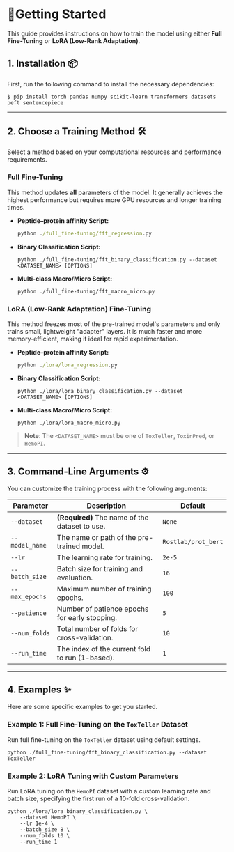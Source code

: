 # 🚀Getting Started

This guide provides instructions on how to train the model using either **Full Fine-Tuning** or **LoRA (Low-Rank Adaptation)**.

## 1. Installation 📦

First, run the following command to install the necessary dependencies:

```
$ pip install torch pandas numpy scikit-learn transformers datasets peft sentencepiece
```

------

## 2. Choose a Training Method 🛠️

Select a method based on your computational resources and performance requirements.

### Full Fine-Tuning

This method updates **all** parameters of the model. It generally achieves the highest performance but requires more GPU resources and longer training times.
- **Peptide–protein affinity Script:**

  ```cmd
  python ./full_fine-tuning/fft_regression.py
  ```
  
- **Binary Classification Script:**

  ```
  python ./full_fine-tuning/fft_binary_classification.py --dataset <DATASET_NAME> [OPTIONS]
  ```

- **Multi-class Macro/Micro Script:**

  ```
  python ./full_fine-tuning/fft_macro_micro.py
  ```

### LoRA (Low-Rank Adaptation) Fine-Tuning

This method freezes most of the pre-trained model's parameters and only trains small, lightweight "adapter" layers. It is much faster and more memory-efficient, making it ideal for rapid experimentation.
- **Peptide–protein affinity Script:**

  ```cmd
  python ./lora/lora_regression.py
  ```
  
- **Binary Classification Script:**

  ```
  python ./lora/lora_binary_classification.py --dataset <DATASET_NAME> [OPTIONS]
  ```

- **Multi-class Macro/Micro Script:**

  ```
  python ./lora/lora_macro_micro.py
  ```

> **Note**: The `<DATASET_NAME>` must be one of `ToxTeller`, `ToxinPred`, or `HemoPI`.

------

## 3. Command-Line Arguments ⚙️

You can customize the training process with the following arguments:

| Parameter      | Description                                     | Default             |
| -------------- | ----------------------------------------------- | ------------------- |
| `--dataset`    | **(Required)** The name of the dataset to use.  | `None`              |
| `--model_name` | The name or path of the pre-trained model.      | `Rostlab/prot_bert` |
| `--lr`         | The learning rate for training.                 | `2e-5`              |
| `--batch_size` | Batch size for training and evaluation.         | `16`                |
| `--max_epochs` | Maximum number of training epochs.              | `100`               |
| `--patience`   | Number of patience epochs for early stopping.   | `5`                 |
| `--num_folds`  | Total number of folds for cross-validation.     | `10`                |
| `--run_time`   | The index of the current fold to run (1-based). | `1`                 |

------

## 4. Examples ✨

Here are some specific examples to get you started.

### Example 1: Full Fine-Tuning on the `ToxTeller` Dataset

Run full fine-tuning on the `ToxTeller` dataset using default settings.

```
python ./full_fine-tuning/fft_binary_classification.py --dataset ToxTeller
```

### Example 2: LoRA Tuning with Custom Parameters

Run LoRA tuning on the `HemoPI` dataset with a custom learning rate and batch size, specifying the first run of a 10-fold cross-validation.

```
python ./lora/lora_binary_classification.py \
    --dataset HemoPI \
    --lr 1e-4 \
    --batch_size 8 \
    --num_folds 10 \
    --run_time 1
```

